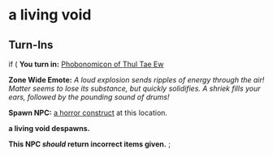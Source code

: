 # a living void
## Turn-Ins





if (  **You turn in:** [Phobonomicon of Thul Tae Ew](/item/8720)


**Zone Wide Emote:** <span class="text-warning">*A loud explosion sends ripples of energy through the air! Matter seems to lose its substance, but quickly solidifies. A shriek fills your ears, followed by the pounding sound of drums!*</span>


**Spawn NPC:**  [a horror construct](/npc/48376) at this location.


**a living void despawns.**


**This NPC *should* return incorrect items given.**
;